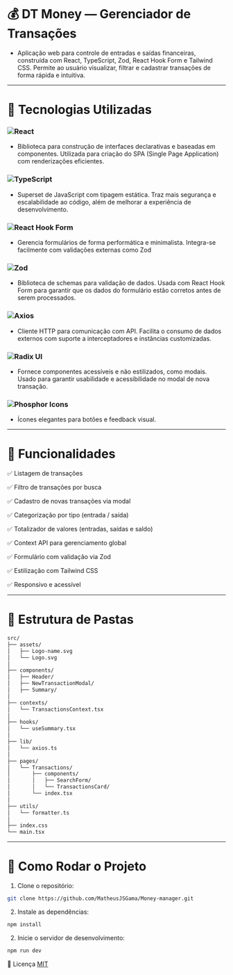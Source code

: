 # 💰 DT Money — Gerenciador de Transações

- Aplicação web para controle de entradas e saídas financeiras, construída com React, TypeScript, Zod, React Hook Form e Tailwind CSS. Permite ao usuário visualizar, filtrar e cadastrar transações de forma rápida e intuitiva.

---

# 🚀 Tecnologias Utilizadas

### ![React](https://img.shields.io/badge/React-20232A?style=for-the-badge&logo=react&logoColor=61DAFB)
- Biblioteca para construção de interfaces declarativas e baseadas em componentes. Utilizada para criação do SPA (Single Page Application) com renderizações eficientes.

### ![TypeScript](https://img.shields.io/badge/TypeScript-007acc?style=for-the-badge&logo=typescript&logoColor=white)
- Superset de JavaScript com tipagem estática. Traz mais segurança e escalabilidade ao código, além de melhorar a experiência de desenvolvimento.

### ![React Hook Form](https://img.shields.io/badge/React--Hook--Form-EC5990?style=for-the-badge&logo=reacthookform&logoColor=white)
- Gerencia formulários de forma performática e minimalista. Integra-se facilmente com validações externas como Zod

### ![Zod](https://img.shields.io/badge/Zod-8c52ff?style=for-the-badge)
- Biblioteca de schemas para validação de dados. Usada com React Hook Form para garantir que os dados do formulário estão corretos antes de serem processados.

### ![Axios](https://img.shields.io/badge/Axios-5A29E4.svg?style=for-the-badge&logo=Axios&logoColor=white)
- Cliente HTTP para comunicação com API. Facilita o consumo de dados externos com suporte a interceptadores e instâncias customizadas.

### ![Radix UI](https://img.shields.io/badge/RadixUI-Componentes%20Acessíveis-5E60CE?logo=radixui&logoColor=white&style=flat)
- Fornece componentes acessíveis e não estilizados, como modais. Usado para garantir usabilidade e acessibilidade no modal de nova transação.

### ![Phosphor Icons](https://img.shields.io/badge/Phosphor%20Icons-000000?style=for-the-badge)
- Ícones elegantes para botões e feedback visual.

---

# 📝 Funcionalidades

✅ Listagem de transações

✅ Filtro de transações por busca

✅ Cadastro de novas transações via modal

✅ Categorização por tipo (entrada / saída)

✅ Totalizador de valores (entradas, saídas e saldo)

✅ Context API para gerenciamento global

✅ Formulário com validação via Zod

✅ Estilização com Tailwind CSS

✅ Responsivo e acessível

---

# 📁 Estrutura de Pastas
```bash
src/
├── assets/                   
│   ├── Logo-name.svg
│   └── Logo.svg
│
├── components/              
│   ├── Header/
│   ├── NewTransactionModal/
│   ├── Summary/
│
├── contexts/                
│   └── TransactionsContext.tsx
│
├── hooks/                    
│   └── useSummary.tsx
│
├── lib/                     
│   └── axios.ts
│
├── pages/                    
│   └── Transactions/
│       ├── components/
│       │   ├── SearchForm/
│       │   └── TransactionsCard/
│       └── index.tsx
│
├── utils/                    
│   └── formatter.ts
│
├── index.css                
└── main.tsx   
```
---

# 📌 Como Rodar o Projeto

1. Clone o repositório:
```bash
git clone https://github.com/MatheusJSGama/Money-manager.git
```

2. Instale as dependências:
```bash
npm install
```
2. Inicie o servidor de desenvolvimento:
```bash
npm run dev
```

📝 Licença
[MIT](https://choosealicense.com/licenses/mit/)